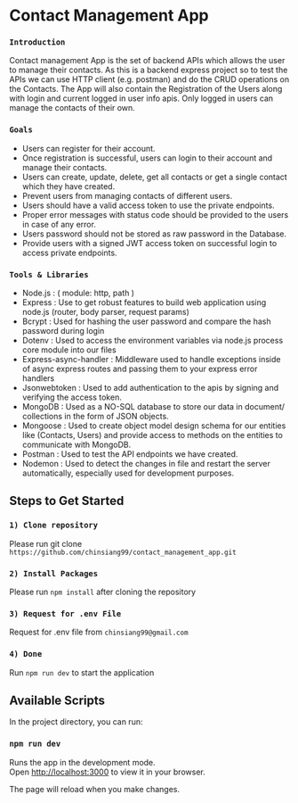 # Contact Management App

### `Introduction`
Contact management App is the set of backend APIs which allows the user to manage their contacts. As this is a backend express project so to test the APIs we can use HTTP client (e.g. postman) and do the CRUD operations on the Contacts. The App will also contain the Registration of the Users along with login and current logged in user info apis. Only logged in users can manage the contacts of their own.

### `Goals`
<ul>
  <li>Users can register for their account.</li>
  <li>Once registration is successful, users can login to their account and manage their contacts.</li>
  <li>Users can create, update, delete, get all contacts or get a single contact which they have created.</li>
  <li>Prevent users from managing contacts of different users.</li>
  <li>Users should have a valid access token to use the private endpoints.</li>
  <li>Proper error messages with status code should be provided to the users in case of any error.</li>
  <li>Users password should not be stored as raw password in the Database.</li>
  <li>Provide users with a signed JWT access token on successful login to access private endpoints.</li>
</ul>

### `Tools & Libraries`

<ul>
  <li>Node.js : ( module: http, path )</li>
  <li>Express : Use to get robust features to build web application using node.js (router, body parser, request params)</li>
  <li>Bcrypt : Used for hashing the user password and compare the hash password during login</li>
  <li>Dotenv : Used to access the environment variables via node.js process core module into our files</li>
  <li>Express-async-handler : Middleware used to handle exceptions inside of
async express routes and passing them to your express error handlers</li>
  <li>Jsonwebtoken : Used to add authentication to the apis by signing and verifying the access token.</li>
  <li>MongoDB : Used as a NO-SQL database to store our data in document/
collections in the form of JSON objects.</li>
  <li>Mongoose : Used to create object model design schema for our entities like (Contacts, Users) and provide access to methods on the entities to
communicate with MongoDB.</li>
  <li>Postman : Used to test the API endpoints we have created.</li> 
  <li>Nodemon : Used to detect the changes in file and restart the server automatically, especially used for development purposes.</li>
</ul>

## Steps to Get Started

### `1) Clone repository`

Please run git clone `https://github.com/chinsiang99/contact_management_app.git`

### `2) Install Packages`

Please run `npm install` after cloning the repository

### `3) Request for .env File`

Request for .env file from `chinsiang99@gmail.com`

### `4) Done`

Run `npm run dev` to start the application

## Available Scripts

In the project directory, you can run:

### `npm run dev`

Runs the app in the development mode.\
Open [http://localhost:3000](http://localhost:3000) to view it in your browser.

The page will reload when you make changes.